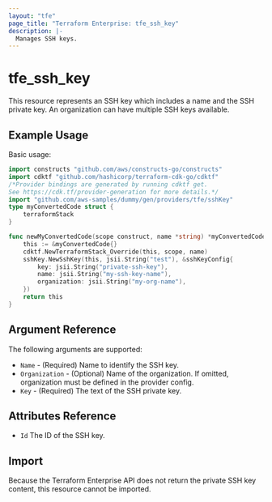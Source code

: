 ```yaml
---
layout: "tfe"
page_title: "Terraform Enterprise: tfe_ssh_key"
description: |-
  Manages SSH keys.
---
```


# tfe_ssh_key

This resource represents an SSH key which includes a name and the SSH private
key. An organization can have multiple SSH keys available.

## Example Usage

Basic usage:

```go
import constructs "github.com/aws/constructs-go/constructs"
import cdktf "github.com/hashicorp/terraform-cdk-go/cdktf"
/*Provider bindings are generated by running cdktf get.
See https://cdk.tf/provider-generation for more details.*/
import "github.com/aws-samples/dummy/gen/providers/tfe/sshKey"
type myConvertedCode struct {
	terraformStack
}

func newMyConvertedCode(scope construct, name *string) *myConvertedCode {
	this := &myConvertedCode{}
	cdktf.NewTerraformStack_Override(this, scope, name)
	sshKey.NewSshKey(this, jsii.String("test"), &sshKeyConfig{
		key: jsii.String("private-ssh-key"),
		name: jsii.String("my-ssh-key-name"),
		organization: jsii.String("my-org-name"),
	})
	return this
}
```

## Argument Reference

The following arguments are supported:

* `Name` - (Required) Name to identify the SSH key.
* `Organization` - (Optional) Name of the organization. If omitted, organization must be defined in the provider config.
* `Key` - (Required) The text of the SSH private key.

## Attributes Reference

* `Id` The ID of the SSH key.

## Import

Because the Terraform Enterprise API does not return the private SSH key
content, this resource cannot be imported.

<!-- cache-key: cdktf-0.17.0-pre.15 input-ee94b4fd069224353c99784ca57ae132bbda89fc744065f36044f8e8c8a1f9b0 -->